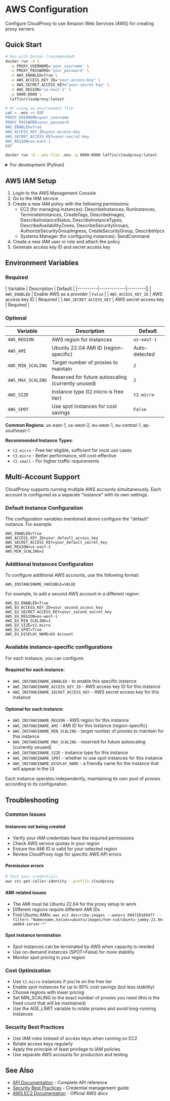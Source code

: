 # AWS Configuration

Configure CloudProxy to use Amazon Web Services (AWS) for creating proxy servers.

## Quick Start

```bash
# Run with Docker (recommended)
docker run -d \
  -e PROXY_USERNAME='your_username' \
  -e PROXY_PASSWORD='your_password' \
  -e AWS_ENABLED=True \
  -e AWS_ACCESS_KEY_ID="your-access-key" \
  -e AWS_SECRET_ACCESS_KEY="your-secret-key" \
  -e AWS_REGION="us-east-1" \
  -p 8000:8000 \
  laffin/cloudproxy:latest

# Or using an environment file
cat > .env << EOF
PROXY_USERNAME=your_username
PROXY_PASSWORD=your_password
AWS_ENABLED=True
AWS_ACCESS_KEY_ID=your-access-key
AWS_SECRET_ACCESS_KEY=your-secret-key
AWS_REGION=us-east-1
EOF

docker run -d --env-file .env -p 8000:8000 laffin/cloudproxy:latest
```

<details>
<summary>For development (Python)</summary>

```bash
export AWS_ENABLED=True
export AWS_ACCESS_KEY_ID="your-access-key"
export AWS_SECRET_ACCESS_KEY="your-secret-key"
python -m cloudproxy
```
</details>

## AWS IAM Setup

1. Login to the AWS Management Console
2. Go to the IAM service
3. Create a new IAM policy with the following permissions:
   - EC2 (for managing instances): DescribeInstances, RunInstances, TerminateInstances, CreateTags, DescribeImages, DescribeInstanceStatus, DescribeInstanceTypes, DescribeAvailabilityZones, DescribeSecurityGroups, AuthorizeSecurityGroupIngress, CreateSecurityGroup, DescribeVpcs
   - Systems Manager (for configuring instances): SendCommand
4. Create a new IAM user or role and attach the policy
5. Generate access key ID and secret access key

## Environment Variables

### Required
| Variable | Description | Default |
|----------|-------------|---------||
| `AWS_ENABLED` | Enable AWS as a provider | `False` |
| `AWS_ACCESS_KEY_ID` | AWS access key ID | Required |
| `AWS_SECRET_ACCESS_KEY` | AWS secret access key | Required |

### Optional
| Variable | Description | Default |
|----------|-------------|---------|
| `AWS_REGION` | AWS region for instances | `us-east-1` |
| `AWS_AMI` | Ubuntu 22.04 AMI ID (region-specific) | Auto-detected |
| `AWS_MIN_SCALING` | Target number of proxies to maintain | `2` |
| `AWS_MAX_SCALING` | Reserved for future autoscaling (currently unused) | `2` |
| `AWS_SIZE` | Instance type (t2.micro is free tier) | `t2.micro` |
| `AWS_SPOT` | Use spot instances for cost savings | `False` |

**Common Regions**: us-east-1, us-west-2, eu-west-1, eu-central-1, ap-southeast-1

**Recommended Instance Types**: 
- `t2.micro` - Free tier eligible, sufficient for most use cases
- `t3.micro` - Better performance, still cost-effective
- `t2.small` - For higher traffic requirements

## Multi-Account Support

CloudProxy supports running multiple AWS accounts simultaneously. Each account is configured as a separate "instance" with its own settings.

### Default Instance Configuration

The configuration variables mentioned above configure the "default" instance. For example:

```
AWS_ENABLED=True
AWS_ACCESS_KEY_ID=your_default_access_key
AWS_SECRET_ACCESS_KEY=your_default_secret_key
AWS_REGION=us-east-1
AWS_MIN_SCALING=2
```

### Additional Instances Configuration

To configure additional AWS accounts, use the following format:
```
AWS_INSTANCENAME_VARIABLE=VALUE
```

For example, to add a second AWS account in a different region:

```
AWS_EU_ENABLED=True
AWS_EU_ACCESS_KEY_ID=your_second_access_key
AWS_EU_SECRET_ACCESS_KEY=your_second_secret_key
AWS_EU_REGION=eu-west-1
AWS_EU_MIN_SCALING=1
AWS_EU_SIZE=t2.micro
AWS_EU_SPOT=True
AWS_EU_DISPLAY_NAME=EU Account
```

### Available instance-specific configurations

For each instance, you can configure:

#### Required for each instance:
- `AWS_INSTANCENAME_ENABLED` - to enable this specific instance
- `AWS_INSTANCENAME_ACCESS_KEY_ID` - AWS access key ID for this instance
- `AWS_INSTANCENAME_SECRET_ACCESS_KEY` - AWS secret access key for this instance

#### Optional for each instance:
- `AWS_INSTANCENAME_REGION` - AWS region for this instance
- `AWS_INSTANCENAME_AMI` - AMI ID for this instance (region-specific)
- `AWS_INSTANCENAME_MIN_SCALING` - target number of proxies to maintain for this instance
- `AWS_INSTANCENAME_MAX_SCALING` - reserved for future autoscaling (currently unused)
- `AWS_INSTANCENAME_SIZE` - instance type for this instance
- `AWS_INSTANCENAME_SPOT` - whether to use spot instances for this instance
- `AWS_INSTANCENAME_DISPLAY_NAME` - a friendly name for the instance that will appear in the UI

Each instance operates independently, maintaining its own pool of proxies according to its configuration.

## Troubleshooting

### Common Issues

#### Instances not being created
- Verify your IAM credentials have the required permissions
- Check AWS service quotas in your region
- Ensure the AMI ID is valid for your selected region
- Review CloudProxy logs for specific AWS API errors

#### Permission errors
```bash
# Test your credentials
aws sts get-caller-identity --profile cloudproxy
```

#### AMI-related issues
- The AMI must be Ubuntu 22.04 for the proxy setup to work
- Different regions require different AMI IDs
- Find Ubuntu AMIs: `aws ec2 describe-images --owners 099720109477 --filters "Name=name,Values=ubuntu/images/hvm-ssd/ubuntu-jammy-22.04-amd64-server-*"`

#### Spot instance termination
- Spot instances can be terminated by AWS when capacity is needed
- Use on-demand instances (SPOT=False) for more stability
- Monitor spot pricing in your region

### Cost Optimization

- Use `t2.micro` instances if you're on the free tier
- Enable spot instances for up to 90% cost savings (but less stability)
- Choose regions with lower pricing
- Set MIN_SCALING to the exact number of proxies you need (this is the fixed count that will be maintained)
- Use the AGE_LIMIT variable to rotate proxies and avoid long-running instances

### Security Best Practices

- Use IAM roles instead of access keys when running on EC2
- Rotate access keys regularly
- Apply the principle of least privilege to IAM policies
- Use separate AWS accounts for production and testing

## See Also

- [API Documentation](api.md) - Complete API reference
- [Security Best Practices](security.md) - Credential management guide
- [AWS EC2 Documentation](https://docs.aws.amazon.com/ec2/) - Official AWS docs